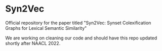 # Syn2Vec
Official repository for the paper titled "Syn2Vec: Synset Colexification Graphs for Lexical Semantic Similarity"

We are working on cleaning our code and should have this repo updated shortly after NAACL 2022.
